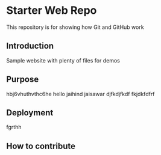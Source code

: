 # Starter Web Repo

This repository is for showing how Git and GitHub work

## Introduction

Sample website with plenty of files for demos

## Purpose

hbj6vhuthvthc6he
hello jaihind jaisawar
djfkdjfkdf
fkjdkfdfrf
## Deployment 
fgrthh

## How to contribute